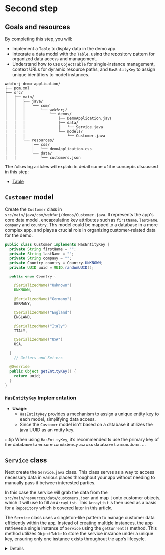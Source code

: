 # Second step
## Goals and resources

By completing this step, you will:

- Implement a `Table` to display data in the demo app.
- Integrate a data model with the `Table`, using the repository pattern for organized data access and management.
- Understand how to use `ObjectTable` for single-instance management, context URLs for dynamic resource paths, and `HasEntityKey` to assign unique identifiers to model instances.

```plaintext
webforj-demo-application/
├── pom.xml
├── src/
│   ├── main/
│   │   ├── java/
│   │   │   └── com/
│   │   │       └── webforj/
│   │   │           └── demos/
│   │   │               |── DemoApplication.java
|   |   |               |── data/
|   |   |               |   └── Service.java
|   |   |               └── models/
|   |   |                   └── Customer.java
│   │   └── resources/
│   │       |── css/
|   |       |   └── demoApplication.css
│   │       └── data/
|   |           └── customers.json
```

The following articles will explain in detail some of the concepts discussed in this step:
  - [Table](../../components/table/table)

## `Customer` model

Create the `Customer` class in `src/main/java/com/webforj/demos/Customer.java`. It represents the app's core data model, encapsulating key attributes such as `firstName`, `lastName`, `company` and `country`. This model could be mapped to a database in a more complex app, and plays a crucial role in organizing customer-related data for the demo.

```java title="Customer.java"
public class Customer implements HasEntityKey {
  private String firstName = "";
  private String lastName = "";
  private String company = "";
  private Country country = Country.UNKNOWN;
  private UUID uuid = UUID.randomUUID();

  public enum Country {

    @SerializedName("Unknown")
    UNKNOWN,

    @SerializedName("Germany")
    GERMANY,

    @SerializedName("England")
    ENGLAND,

    @SerializedName("Italy")
    ITALY,

    @SerializedName("USA")
    USA,

  }
    // Getters and Setters

  @Override
  public Object getEntityKey() {
    return uuid;
  }
}
```

### `HasEntityKey` Implementation

- **Usage**:
  - `HasEntityKey` provides a mechanism to assign a unique entity key to each model, simplifying data access.
  - Since the `Customer` model isn't based on a database it utilizes the java UUID as an entity key.

:::tip
When using `HasEntityKey`, it’s recommended to use the primary key of the database to ensure consistency across database transactions.
:::

## `Service` class

Next create the `Service.java` class. This class serves as a way to access necessary data in various places throughout your app without needing to manually pass it between 
interested parties.

In this case the service will grab the data from the `src/main/resources/data/customers.json` and map it onto customer objects, which it will use to fill an `ArrayList`. This 
`ArrayList` is then used as a basis for a `Repository` which is covered later in this article.

The `Service` class uses a singleton-like pattern to manage customer data efficiently within the app. Instead of creating multiple instances, the app retrieves a single instance of `Service` using the `getCurrent()` method. This method utilizes `ObjectTable` to store the service instance under a unique key, ensuring only one instance exists throughout the app’s lifecycle.

<!-- TODO implement react component -->
<Details
        
        summary={
          <summary>Service.java
          </summary>
        }
      >
      </Details>


### Using the `ObjectTable`

The above class uses an `ObjectTable` to manage object instances dynamically instead of using static data. Using the `ObjectTable`, ensures that data isn't restricted to a single state or instance, allowing for more dynamic data interactions. It also helps with scalability of the app and makes it easy to include and extend the objects in question.

```java 
public static Service getCurrent() {
    String key = "com.webforj.demos.data.service.instance";
    if (ObjectTable.contains(key)) {
      return (Service) ObjectTable.get(key);
    }

    Service instance = new Service();
    ObjectTable.put(key, instance);
    return instance;
  }
  ```



### Storing data in a `Repository`

:::info Data folder
The `data` folder, located in `src/main/resources/data`, contains essential configuration files and data used by the app. This folder is organized to support access to external resources, such as configuration files, data files, or assets required for the app’s operation.
:::

## Context URLs

The `contextURL` in webforJ refers to paths that are dynamically resolved at runtime, enabling the app to adaptively load resources based on the current context. This approach is used to manage URLs for data and other resources flexibly.

- **How to Resolve `contextURL` Paths**:
  - Use webforJ’s URL resolver methods to dynamically load assets or data files.
  - Resolve paths based on the current environment, supporting multiple deployment configurations or runtime changes.
  - Access data based on context URL definitions, which provides flexibility to adapt the resource paths without changing code.

In `Service.java` the `contextUrl`is utilized to load the customer data out of a JSON as follows:

```java
private List<Customer> buildDemoList() {
    ObjectMapper mapper = new ObjectMapper();

    try {
      return mapper.readValue(Assets.contentOf(Assets.resolveContextUrl("context://data/customers.json")),
          new TypeReference<List<Customer>>() {
          });
    } catch (IOException e) {
      return new ArrayList<>();
    }

  }
```

### Updated `DemoApplication.java`

Since the data for the `Table` is handled fully through the `Service` class the only thing necessary in the `DemoApplication.java` is to configure the `Table` and set the `Repository` available via the `Service`. 

To configure the `Table`, set an initial width and height and specify which columns the `Table` should have. Columns are comprised of the name of the column and the method to populate it.

```java title="DemoApplication.java"
// Imports

@InlineStyleSheet("context://css/demoApplication.css")
@AppTitle("Demo Step 2")
public class DemoApplication extends App {
  Paragraph demo = new Paragraph("Demo Application!");
  Button btn = new Button("Info");
  Table<Customer> table = new Table<>();

  @Override
  public void run() throws WebforjException {
    // Previous implementation of step one
    buildTable();
    mainFrame.add(demo, btn, table);
  }

  private void buildTable() {
    table.setHeight("300px");
    table.setWidth(1000);

    table.addColumn("First Name", Customer::getFirstName);
    table.addColumn("Last Name", Customer::getLastName);
    table.addColumn("Company", Customer::getCompany);
    table.addColumn("Country", Customer::getCountry);

    table.setRepository(Service.getCurrent().getCustomers());
  }
}
```

